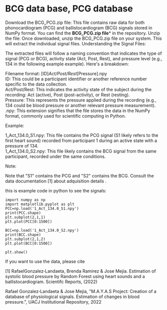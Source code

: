 # BCG data base, PCG database
<!---  a database of BCG and PCG signals             -->
<!---  bcg biomedical signal database             -->
<!---  fcg biomedical signal database             
<!---
PCG, BCG raw data. 
The files contain the signals of phonocardiogram, ballistocardiogram, in numpy format.
Details of the adquisition in [1].

The signal are stored in **BCG_PCG.zip** file containing raw phonocardiogram (PCG) and ballistocardiogram (BCG) signals in NumPy format 
please search for file **BCG_PCG.zip** in the repository
unzip in your system. 
For example of use for the files called 1_Act_134.0_S1.npy and 1_Act_134.0_S1.npy 
- 1_Act_134.0_S1.npy contains the PCG
- 1_Act_134.0_S2.npy contains the BCG

  
134 is the pressure of the first person in activity

-Act activity
-Post post activity
-Rest rest
-------------------------------------
-->
Download the BCG_PCG.zip file: This file contains raw data for both phonocardiogram (PCG) and ballistocardiogram (BCG) signals stored in NumPy format. You can find the **BCG_PCG.zip file*** in the  repository.
Unzip the file: Once downloaded, unzip the BCG_PCG.zip file on your system. This will extract the individual signal files.
Understanding the Signal Files:

The extracted files will follow a naming convention that indicates the type of signal (PCG or BCG), activity state (Act, Post, Rest), and pressure level (e.g., 134 in the following example example). 
Here's a breakdown:  
  
Filename format: [ID]_Act/Post/Rest_[Pressure].npy  
ID: This could be a participant identifier or another reference number specific to the data collection.  
Act/Post/Rest: This indicates the activity state of the subject during the recording: Act (active), Post (post-activity), or Rest (resting).  
Pressure: This represents the pressure applied during the recording (e.g., 134 could be blood pressure or another relevant pressure measurement).  
.npy: This extension signifies that the file stores the data in the NumPy format, commonly used for scientific computing in Python.  
  
Example:  
  
1_Act_134.0_S1.npy: This file contains the PCG signal (S1 likely refers to the first heart sound) recorded from participant 1 during an active state with a pressure of 134.  
1_Act_134.0_S2.npy: This file likely contains the BCG signal from the same participant, recorded under the same conditions.  
  
Note:  

Note that "S1" contains the PCG  and "S2" contains the BCG. Consult the data documentation [1] about adquisition details .



this is example code in python to see the signals:

```
import numpy as np
import matplotlib.pyplot as plt
PCC=np.load('1_Act_134.0_S1.npy')
print(PCC.shape)
plt.subplot(2,1,1)
plt.plot(PCC[0:1500])

BCC=np.load('1_Act_134.0_S2.npy')
print(BCC.shape)
plt.subplot(2,1,2)
plt.plot(BCC[0:1500])

plt.show()
```


If you want to use the data, please cite

[1] RafaelGonzalez‑Landaeta, Brenda Ramirez & Jose Mejia. Estimation of systolic blood pressure by Random Forest using heart sounds and a ballistocardiogram. Scientifc Reports, (2022) 

Rafael Gonzalez‑Landaeta & Jose Mejia, "M.A.Y.A.S Project: Creation of a database of physiological signals. Estimation of changes in blood pressure.", UACJ Institutional Repository, 2022

